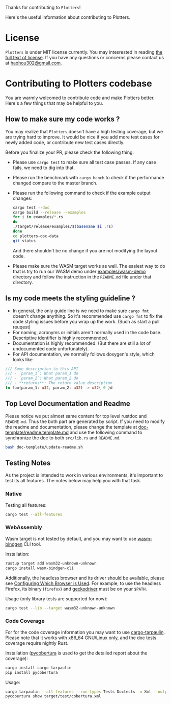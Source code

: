 Thanks for contributing to `Plotters`! 

Here's the useful information about contributing to Plotters.

# License

`Plotters` is under MIT license currently. 
You may intesrested in reading [the full text of license](https://github.com/38/plotters/blob/master/LICENSE).
If you have any questions or concerns please contact us at <haohou302@gmail.com>.

# Contributing to Plotters codebase 

You are warmly welcomed to contribute code and make Plotters better. Here's a few things that may be helpful to you.

## How to make sure my code works ? 

You may realize that `Plotters` doesn't have a high testing coverage, but we are trying hard to improve. 
It would be nice if you add more test cases for newly added code, or contribute new test cases directly. 

Before you finalize your PR, please check the following thing:

- Please use `cargo test` to make sure all test case passes. If any case fails, we need to dig into that.

- Please run the benchmark with `cargo bench` to check if the performance changed compare to the master branch. 

- Please run the following command to check if the example output changes:

  ```bash
  cargo test --doc
  cargo build --release --examples
  for i in examples/*.rs
  do
  ./target/release/examples/$(basename $i .rs)
  done
  cd plotters-doc-data
  git status
  ```
  And there shouldn't be no change if you are not modifying the layout code.
  
- Please make sure the WASM target works as well. The easiest way to do that is try to run our WASM demo under [examples/wasm-demo](https://github.com/38/plotters/blob/master/examples/wasm-demo) directory and follow the instruction in the `README.md` file under that directory.

## Is my code meets the styling guideline ?

- In general, the only guide line is we need to make sure `cargo fmt` doesn't change anything. 
So it's recommended use `cargo fmt` to fix the code styling issues before you wrap up the work. (Such as start a pull reuqest)
- For naming, acronyms or initials aren't normally used in the code base. Descriptive identifier is highly recommended.
- Documentation is highly recommended. (But there are still a lot of undocumented code unfortunately). 
- For API documentation, we normally follows doxygen's style, which looks like
```rust
/// Some description to this API
/// - `param_1`: What param_1 do
/// - `param_2`: What param_2 do
/// - **returns**: The return value description
fn foo(param_1: u32, param_2: u32) -> u32{ 0 }d 
```

## Top Level Documentation and Readme

Please notice we put almost same content for top level rustdoc and `README.md`. Thus the both part are generated by script.
If you need to modify the readme and documentation, please change the template at [doc-template/readme.template.md](https://github.com/38/plotters/blob/master/doc-template/readme.template.md) and 
use the following command to synchronize the doc to both `src/lib.rs` and `README.md`.

```bash
bash doc-template/update-readme.sh
```

## Testing Notes

As the project is intended to work in various environments, it's important to test its all features. The notes below may help you with that task.

### Native

Testing all features:

```bash
cargo test --all-features
```

### WebAssembly

Wasm target is not tested by default, and you may want to use [wasm-bindgen](https://rustwasm.github.io/docs/wasm-bindgen/wasm-bindgen-test/usage.html) CLI tool.

Installation:

```bash
rustup target add wasm32-unknown-unknown
cargo install wasm-bindgen-cli
```

Additionally, the headless browser and its driver should be available, please see [Configuring Which Browser is Used](https://rustwasm.github.io/wasm-bindgen/wasm-bindgen-test/browsers.html#configuring-which-browser-is-used-1). For example, to use the headless Firefox, its binary (`firefox`) and [geckodriver](https://github.com/mozilla/geckodriver/releases) must be on your `$PATH`.

Usage (only library tests are supported for now):

```bash
cargo test --lib --target wasm32-unknown-unknown
```

### Code Coverage

For for the code coverage information you may want to use [cargo-tarpaulin](https://crates.io/crates/cargo-tarpaulin). Please note that it works with x86_64 GNU/Linux only, and the doc tests coverage require nightly Rust.

Installation ([pycobertura](https://pypi.python.org/pypi/pycobertura) is used to get the detailed report about the coverage):

```bash
cargo install cargo-tarpaulin
pip install pycobertura
```

Usage:

```bash
cargo tarpaulin --all-features --run-types Tests Doctests -o Xml --output-dir target/test
pycobertura show target/test/cobertura.xml
```
